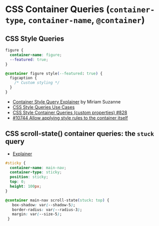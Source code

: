 # CSS Container Queries (`container-type`, `container-name`, `@container`)

## CSS Style Queries

```css
figure {
  container-name: figure;
  --featured: true;
}

@container figure style(--featured: true) {
  figcaption {
    /* Custom styling */
  }
}
```

- [Container Style Query Explainer](https://css.oddbird.net/rwd/style/explainer/) by Miriam Suzanne
- [CSS Style Queries Use Cases](https://ishadeed.com/article/css-container-style-queries/)
- [CSS Style Container Queries (custom properties) #828](https://github.com/web-platform-tests/interop/issues/828)
- [#10744 Allow applying style rules to the container itself](https://github.com/w3c/csswg-drafts/issues/10744)


## CSS scroll-state() container queries: the `stuck` query

- [Explainer](https://drafts.csswg.org/css-contain-4/scroll_state_explainer.html)

```css
#sticky {
  container-name: main-nav;
  container-type: sticky;
  position: sticky;
  top: 0;
  height: 100px;
}

@container main-nav scroll-state(stuck: top) {
   box-shadow: var(--shadow-5);
   border-radius: var(--radius-3);
   margin: var(--size-5);
 }
```
